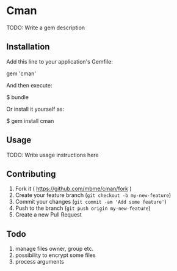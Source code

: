 # Cman

TODO: Write a gem description

## Installation

Add this line to your application's Gemfile:

gem 'cman'

And then execute:

$ bundle

Or install it yourself as:

$ gem install cman

## Usage

TODO: Write usage instructions here

## Contributing

1. Fork it ( https://github.com/mbme/cman/fork )
2. Create your feature branch (`git checkout -b my-new-feature`)
3. Commit your changes (`git commit -am 'Add some feature'`)
4. Push to the branch (`git push origin my-new-feature`)
5. Create a new Pull Request

## Todo

1. manage files owner, group etc.
2. possibility to encrypt some files
3. process arguments
